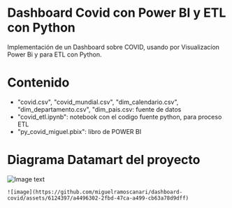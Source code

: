 # Dashboard Covid con Power BI y ETL con Python
Implementación de un Dashboard sobre COVID, usando por Visualizacíon Power Bi y para ETL con Python.

# Contenido
- "covid.csv", "covid_mundial.csv", "dim_calendario.csv", "dim_departamento.csv", "dim_pais.csv: fuente de datos
- "covid_etl.ipynb": notebook con el codigo fuente python, para proceso ETL
- "py_covid_miguel.pbix": libro de POWER BI

# Diagrama Datamart del proyecto

![Image text](https://github.com/zzuljs/CppLearning/blob/master/CppLearning/raw/master/Itachi.jpg)
```
![image](https://github.com/miguelramoscanari/dashboard-covid/assets/6124397/a4496302-2fbd-47ca-a499-cb63a78d9dff)

```
